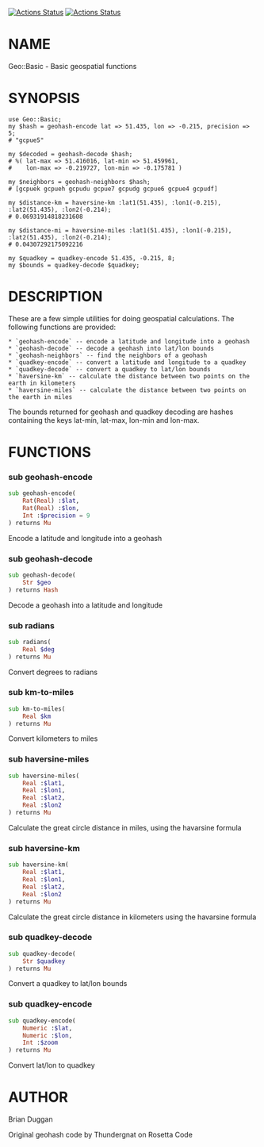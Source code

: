 [![Actions Status](https://github.com/bduggan/raku-geo-basic/actions/workflows/linux.yml/badge.svg)](https://github.com/bduggan/raku-geo-basic/actions/workflows/linux.yml)
[![Actions Status](https://github.com/bduggan/raku-geo-basic/actions/workflows/macos.yml/badge.svg)](https://github.com/bduggan/raku-geo-basic/actions/workflows/macos.yml)

NAME
====

Geo::Basic - Basic geospatial functions

SYNOPSIS
========

    use Geo::Basic;
    my $hash = geohash-encode lat => 51.435, lon => -0.215, precision => 5;
    # "gcpue5"

    my $decoded = geohash-decode $hash;
    # %( lat-max => 51.416016, lat-min => 51.459961,
    #    lon-max => -0.219727, lon-min => -0.175781 )

    my $neighbors = geohash-neighbors $hash;
    # [gcpuek gcpueh gcpudu gcpue7 gcpudg gcpue6 gcpue4 gcpudf]

    my $distance-km = haversine-km :lat1(51.435), :lon1(-0.215), :lat2(51.435), :lon2(-0.214);
    # 0.06931914818231608

    my $distance-mi = haversine-miles :lat1(51.435), :lon1(-0.215), :lat2(51.435), :lon2(-0.214);
    # 0.04307292175092216

    my $quadkey = quadkey-encode 51.435, -0.215, 8;
    my $bounds = quadkey-decode $quadkey;

DESCRIPTION
===========

These are a few simple utilities for doing geospatial calculations. The following functions are provided:

    * `geohash-encode` -- encode a latitude and longitude into a geohash
    * `geohash-decode` -- decode a geohash into lat/lon bounds
    * `geohash-neighbors` -- find the neighbors of a geohash
    * `quadkey-encode` -- convert a latitude and longitude to a quadkey
    * `quadkey-decode` -- convert a quadkey to lat/lon bounds
    * `haversine-km` -- calculate the distance between two points on the earth in kilometers
    * `haversine-miles` -- calculate the distance between two points on the earth in miles

The bounds returned for geohash and quadkey decoding are hashes containing the keys lat-min, lat-max, lon-min and lon-max.

FUNCTIONS
=========

### sub geohash-encode

```raku
sub geohash-encode(
    Rat(Real) :$lat,
    Rat(Real) :$lon,
    Int :$precision = 9
) returns Mu
```

Encode a latitude and longitude into a geohash

### sub geohash-decode

```raku
sub geohash-decode(
    Str $geo
) returns Hash
```

Decode a geohash into a latitude and longitude

### sub radians

```raku
sub radians(
    Real $deg
) returns Mu
```

Convert degrees to radians

### sub km-to-miles

```raku
sub km-to-miles(
    Real $km
) returns Mu
```

Convert kilometers to miles

### sub haversine-miles

```raku
sub haversine-miles(
    Real :$lat1,
    Real :$lon1,
    Real :$lat2,
    Real :$lon2
) returns Mu
```

Calculate the great circle distance in miles, using the havarsine formula

### sub haversine-km

```raku
sub haversine-km(
    Real :$lat1,
    Real :$lon1,
    Real :$lat2,
    Real :$lon2
) returns Mu
```

Calculate the great circle distance in kilometers using the havarsine formula

### sub quadkey-decode

```raku
sub quadkey-decode(
    Str $quadkey
) returns Mu
```

Convert a quadkey to lat/lon bounds

### sub quadkey-encode

```raku
sub quadkey-encode(
    Numeric :$lat,
    Numeric :$lon,
    Int :$zoom
) returns Mu
```

Convert lat/lon to quadkey

AUTHOR
======

Brian Duggan

Original geohash code by Thundergnat on Rosetta Code

